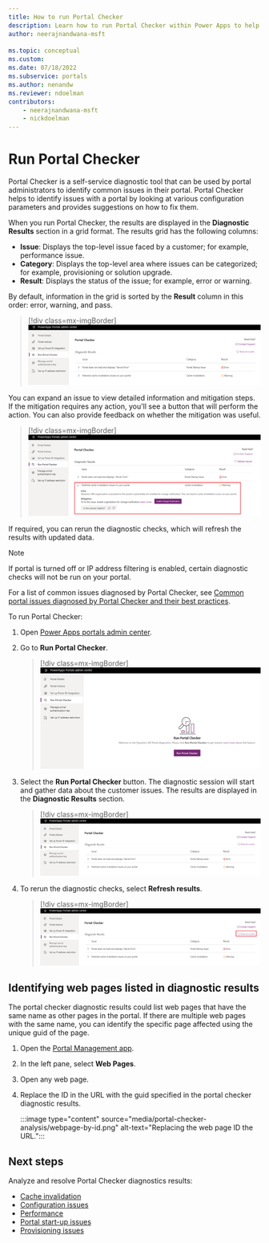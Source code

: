 ```yaml
---
title: How to run Portal Checker
description: Learn how to run Portal Checker within Power Apps to help you identify common problems within your portal and get suggestions on how to fix them.
author: neerajnandwana-msft

ms.topic: conceptual
ms.custom: 
ms.date: 07/18/2022
ms.subservice: portals
ms.author: nenandw
ms.reviewer: ndoelman
contributors:
    - neerajnandwana-msft
    - nickdoelman
---
```


# Run Portal Checker

Portal Checker is a self-service diagnostic tool that can be used by portal administrators to identify common issues in their portal. Portal Checker helps to identify issues with a portal by looking at various configuration parameters and provides suggestions on how to fix them.

When you run Portal Checker, the results are displayed in the **Diagnostic Results** section in a grid format. The results grid has the following columns:

- **Issue**: Displays the top-level issue faced by a customer; for example, performance issue.
- **Category**: Displays the top-level area where issues can be categorized; for example, provisioning or solution upgrade.
- **Result**: Displays the status of the issue; for example, error or warning.

By default, information in the grid is sorted by the **Result** column in this order: error, warning, and pass.

> [!div class=mx-imgBorder]
> ![Diagnostic results.](../media/diagnostic-results.png "Diagnostic results")

You can expand an issue to view detailed information and mitigation steps. If the mitigation requires any action, you'll see a button that will perform the action. You can also provide feedback on whether the mitigation was useful.

> [!div class=mx-imgBorder]
> ![Expand an issue in diagnostic results.](../media/diagnostic-results-issue-expand.png "Expand an issue in diagnostic results")

If required, you can rerun the diagnostic checks, which will refresh the results with updated data.

> [!NOTE]
> If portal is turned off or IP address filtering is enabled, certain diagnostic checks will not be run on your portal.

For a list of common issues diagnosed by Portal Checker, see [Common portal issues diagnosed by Portal Checker and their best practices](/dynamics365/customer-engagement/portals/portal-faq).

To run Portal Checker:

1. Open [Power Apps portals admin center](admin-overview.md).

1. Go to **Run Portal Checker**.

    > [!div class=mx-imgBorder]
    > ![Run Portal Checker.](../media/run-diagnostics.png "Run Portal Checker")

1. Select the **Run Portal Checker** button. The diagnostic session will start and gather data about the customer issues. The results are displayed in the **Diagnostic Results** section.

    > [!div class=mx-imgBorder]
    > ![Diagnostic results.](../media/diagnostic-results.png "Diagnostic results")

1. To rerun the diagnostic checks, select **Refresh results**.

    > [!div class=mx-imgBorder]
    > ![Refresh diagnostic results.](../media/diagnostic-results-refresh.png "Refresh diagnostic results")

## Identifying web pages listed in diagnostic results

The portal checker diagnostic results could list web pages that have the same name as other pages in the portal. If there are multiple web pages with the same name, you can identify the specific page affected using the unique guid of the page.

1. Open the [Portal Management app](../configure/configure-portal.md).
1. In the left pane, select **Web Pages**.
1. Open any web page.
1. Replace the ID in the URL with the guid specified in the portal checker diagnostic results.

    :::image type="content" source="media/portal-checker-analysis/webpage-by-id.png" alt-text="Replacing the web page ID the URL.":::

## Next steps

Analyze and resolve Portal Checker diagnostics results:
- [Cache invalidation](portal-checker-cache-invalidation.md)
- [Configuration issues](portal-checker-configuration-issues.md)
- [Performance](portal-checker-performance.md)
- [Portal start-up issues](portal-checker-startup-issue.md)
- [Provisioning issues](portal-checker-provisioning-issues.md)


